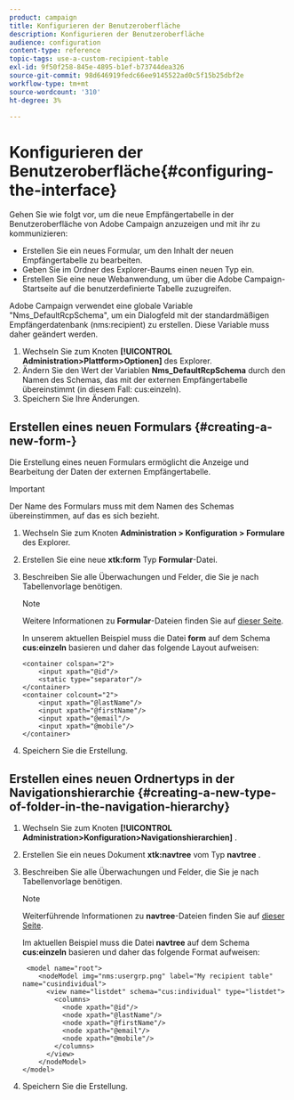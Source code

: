 ```yaml
---
product: campaign
title: Konfigurieren der Benutzeroberfläche
description: Konfigurieren der Benutzeroberfläche
audience: configuration
content-type: reference
topic-tags: use-a-custom-recipient-table
exl-id: 9f50f258-845e-4895-b1ef-b73744dea326
source-git-commit: 98d646919fedc66ee9145522ad0c5f15b25dbf2e
workflow-type: tm+mt
source-wordcount: '310'
ht-degree: 3%

---
```


# Konfigurieren der Benutzeroberfläche{#configuring-the-interface}

Gehen Sie wie folgt vor, um die neue Empfängertabelle in der Benutzeroberfläche von Adobe Campaign anzuzeigen und mit ihr zu kommunizieren:

* Erstellen Sie ein neues Formular, um den Inhalt der neuen Empfängertabelle zu bearbeiten.
* Geben Sie im Ordner des Explorer-Baums einen neuen Typ ein.
* Erstellen Sie eine neue Webanwendung, um über die Adobe Campaign-Startseite auf die benutzerdefinierte Tabelle zuzugreifen.

Adobe Campaign verwendet eine globale Variable &quot;Nms_DefaultRcpSchema&quot;, um ein Dialogfeld mit der standardmäßigen Empfängerdatenbank (nms:recipient) zu erstellen. Diese Variable muss daher geändert werden.

1. Wechseln Sie zum Knoten **[!UICONTROL Administration>Plattform>Optionen]** des Explorer.
1. Ändern Sie den Wert der Variablen **Nms_DefaultRcpSchema** durch den Namen des Schemas, das mit der externen Empfängertabelle übereinstimmt (in diesem Fall: cus:einzeln).
1. Speichern Sie Ihre Änderungen.

## Erstellen eines neuen Formulars {#creating-a-new-form-}

Die Erstellung eines neuen Formulars ermöglicht die Anzeige und Bearbeitung der Daten der externen Empfängertabelle.

>[!IMPORTANT]
>
>Der Name des Formulars muss mit dem Namen des Schemas übereinstimmen, auf das es sich bezieht.

1. Wechseln Sie zum Knoten **Administration > Konfiguration > Formulare** des Explorer.
1. Erstellen Sie eine neue **xtk:form** Typ **Formular**-Datei.
1. Beschreiben Sie alle Überwachungen und Felder, die Sie je nach Tabellenvorlage benötigen.

   >[!NOTE]
   >
   >Weitere Informationen zu **Formular**-Dateien finden Sie auf [dieser Seite](../../configuration/using/identifying-a-form.md).

   In unserem aktuellen Beispiel muss die Datei **form** auf dem Schema **cus:einzeln** basieren und daher das folgende Layout aufweisen:

   ```
   <container colspan="2">
       <input xpath="@id"/>
       <static type="separator"/>
   </container>
   <container colcount="2">
       <input xpath="@lastName"/>
       <input xpath="@firstName"/>
       <input xpath="@email"/>
       <input xpath="@mobile"/>
   </container> 
   ```

1. Speichern Sie die Erstellung.

## Erstellen eines neuen Ordnertyps in der Navigationshierarchie {#creating-a-new-type-of-folder-in-the-navigation-hierarchy}

1. Wechseln Sie zum Knoten **[!UICONTROL Administration>Konfiguration>Navigationshierarchien]** .
1. Erstellen Sie ein neues Dokument **xtk:navtree** vom Typ **navtree** .
1. Beschreiben Sie alle Überwachungen und Felder, die Sie je nach Tabellenvorlage benötigen.

   >[!NOTE]
   >
   >Weiterführende Informationen zu **navtree**-Dateien finden Sie auf [dieser Seite](../../platform/using/adobe-campaign-explorer.md#about-navigation-hierarchy).

   Im aktuellen Beispiel muss die Datei **navtree** auf dem Schema **cus:einzeln** basieren und daher das folgende Format aufweisen:

   ```
    <model name="root">
       <nodeModel img="nms:usergrp.png" label="My recipient table" name="cusindividual">
         <view name="listdet" schema="cus:individual" type="listdet">
           <columns>
             <node xpath="@id"/>
             <node xpath="@lastName"/>
             <node xpath="@firstName"/>
             <node xpath="@email"/>
             <node xpath="@mobile"/>
           </columns>
         </view>
       </nodeModel>
   </model>
   ```

1. Speichern Sie die Erstellung.
